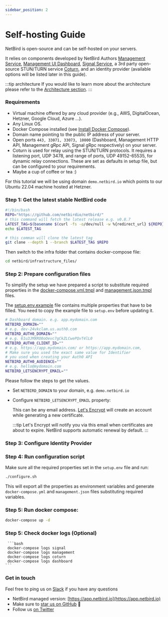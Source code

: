```yaml
---
sidebar_position: 2
---
```


# Self-hosting Guide

NetBird is open-source and can be self-hosted on your servers.

It relies on components developed by NetBird Authors [Management Service](https://github.com/netbirdio/netbird/tree/main/management), [Management UI Dashboard](https://github.com/netbirdio/dashboard), [Signal Service](https://github.com/netbirdio/netbird/tree/main/signal),
a 3rd party open-source STUN/TURN service [Coturn](https://github.com/coturn/coturn), and an identity provider (available options will be listed later in this guide).

:::tip architecture
If you would like to learn more about the architecture please refer to the [Architecture section](/overview/architecture).
:::

### Requirements

- Virtual machine offered by any cloud provider (e.g., AWS, DigitalOcean, Hetzner, Google Cloud, Azure ...).
- Any Linux OS.
- Docker Compose installed (see [Install Docker Compose](https://docs.docker.com/compose/install/)).
- Domain name pointing to the public IP address of your server.
- Open ports ```443, 33071, 33073, 10000``` (Dashboard, Management HTTP API, Management gRpc API, Signal gRpc respectively) on your server.
- Coturn is used for relay using the STUN/TURN protocols. It requires a listening port, UDP 3478, and range of ports, UDP 49152-65535, for dynamic relay connections. These are set as defaults in setup file, but can be configured to your requirements.
- Maybe a cup of coffee or tea :)

For this tutorial we will be using domain ```demo.netbird.io``` which points to our Ubuntu 22.04 machine hosted at Hetzner.

### Step 1: Get the latest stable NetBird code

```bash 
#!/bin/bash
REPO="https://github.com/netbirdio/netbird/"
# this command will fetch the latest release e.g. v0.8.7
LATEST_TAG=$(basename $(curl -fs -o/dev/null -w %{redirect_url} ${REPO}releases/latest))
echo $LATEST_TAG

# this comman will clone the latest tag
git clone --depth 1 --branch $LATEST_TAG $REPO
```

Then switch to the infra folder that contains docker-compose file:

```bash 
cd netbird/infrastructure_files/
```
### Step 2:  Prepare configuration files

To simplify the setup we have prepared a script to substitute required properties in the [docker-compose.yml.tmpl](https://github.com/netbirdio/netbird/tree/main/infrastructure_files/docker-compose.yml.tmpl) and [management.json.tmpl](https://github.com/netbirdio/netbird/tree/main/infrastructure_files/management.json.tmpl) files.

The [setup.env.example](https://github.com/netbirdio/netbird/tree/main/infrastructure_files/setup.env.example) file contains multiple properties that have to be filled. You need to copy the example file to `setup.env` before updating it.

```bash
# Dashboard domain. e.g. app.mydomain.com
NETBIRD_DOMAIN=""
# e.g. dev-24vkclam.us.auth0.com
NETBIRD_AUTH0_DOMAIN=""
# e.g. 61u3JMXRO0oOevc7gCkZLCwePQvT4lL0
NETBIRD_AUTH0_CLIENT_ID=""
# e.g. https://app.mydomain.com/ or https://app.mydomain.com,
# Make sure you used the exact same value for Identifier
# you used when creating your Auth0 API
NETBIRD_AUTH0_AUDIENCE=""
# e.g. hello@mydomain.com
NETBIRD_LETSENCRYPT_EMAIL=""
```

Please follow the steps to get the values.

- Set ```NETBIRD_DOMAIN``` to your domain, e.g.  `demo.netbird.io`
- Configure ```NETBIRD_LETSENCRYPT_EMAIL``` property:

  This can be any email address. [Let's Encrypt](https://letsencrypt.org/) will create an account while generating a new certificate.

  :::tip
  Let's Encrypt will notify you via this email when certificates are about to expire. NetBird supports automatic renewal by default.
  :::

### Step 3:  Configure Identity Provider


### Step 4: Run configuration script
Make sure all the required properties set in the ```setup.env``` file and run:

 ```bash
 ./configure.sh
 ```

This will export all the properties as environment variables and generate ```docker-compose.yml``` and ```management.json``` files substituting required variables.

### Step 5: Run docker compose:

```bash
docker-compose up -d
```
### Step 5: Check docker logs (Optional)

     ```bash
     docker-compose logs signal
     docker-compose logs management
     docker-compose logs coturn
     docker-compose logs dashboard
    ```

### Get in touch

Feel free to ping us on [Slack](https://join.slack.com/t/netbirdio/shared_invite/zt-vrahf41g-ik1v7fV8du6t0RwxSrJ96A) if you have any questions

- NetBird managed version: [https://app.netbird.io](https://app.netbird.io)
- Make sure to [star us on GitHub](https://github.com/netbirdio/netbird) :pray:
- Follow us [on Twitter](https://twitter.com/netbird)
